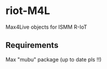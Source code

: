 # riot-M4L
 Max4Live objects for ISMM R-IoT

Requirements
------
Max "mubu" package (up to date pls !!)
